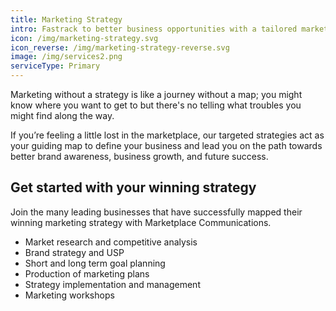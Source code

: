 ```yaml
---
title: Marketing Strategy
intro: Fastrack to better business opportunities with a tailored marketing strategy
icon: /img/marketing-strategy.svg
icon_reverse: /img/marketing-strategy-reverse.svg
image: /img/services2.png
serviceType: Primary
---
```


Marketing without a strategy is like a journey without a map; you might know
where you want to get to but there's no telling what troubles you might find
along the way.

If you’re feeling a little lost in the marketplace, our targeted strategies
act as your guiding map to define your business and lead you on the path
towards better brand awareness, business growth, and future success.

## Get started with your winning strategy

Join the many leading businesses that have successfully mapped their winning
marketing strategy with Marketplace Communications.

* Market research and competitive analysis
* Brand strategy and USP
* Short and long term goal planning
* Production of marketing plans
* Strategy implementation and management
* Marketing workshops
